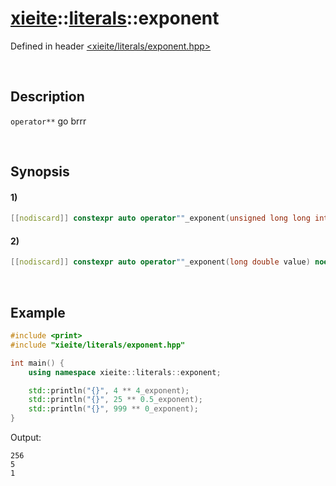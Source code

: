 # [xieite](../../xieite.md)\:\:[literals](../../literals.md)\:\:exponent
Defined in header [<xieite/literals/exponent.hpp>](../../../include/xieite/literals/exponent.hpp)

&nbsp;

## Description
`operator**` go brrr

&nbsp;

## Synopsis
#### 1)
```cpp
[[nodiscard]] constexpr auto operator""_exponent(unsigned long long int value) noexcept;
```
#### 2)
```cpp
[[nodiscard]] constexpr auto operator""_exponent(long double value) noexcept;
```

&nbsp;

## Example
```cpp
#include <print>
#include "xieite/literals/exponent.hpp"

int main() {
    using namespace xieite::literals::exponent;

    std::println("{}", 4 ** 4_exponent);
    std::println("{}", 25 ** 0.5_exponent);
    std::println("{}", 999 ** 0_exponent);
}
```
Output:
```
256
5
1
```
